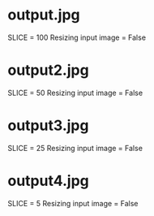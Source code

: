 # output.jpg

SLICE = 100
Resizing input image = False

# output2.jpg

SLICE = 50
Resizing input image = False

# output3.jpg

SLICE = 25
Resizing input image = False

# output4.jpg

SLICE = 5
Resizing input image = False